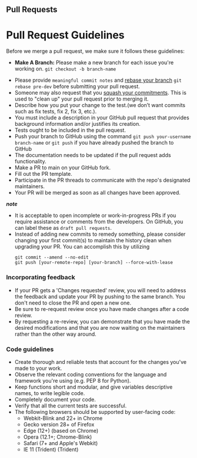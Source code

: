 ## Pull Requests

# Pull Request Guidelines

Before we merge a pull request, we make sure it follows these guidelines:
* **Make A Branch:** Please make a new branch for each issue you're working on. 
    `git checkout -b branch-name`
- Please provide `meaningful commit notes` and [rebase your branch](https://git-scm.com/book/en/v2/Git-Branching-Rebasing) `git rebase pre-dev` before submitting your pull request.
- Someone may also request that you [squash your commitments](https://gitready.com/advanced/2009/02/10/squashing-commits-with-rebase.html). This is used to "clean up" your pull request prior to merging it.
- Describe how you put your change to the test.(we don’t want commits such as fix tests, fix 2, fix 3, etc.).
- You must include a description in your GitHub pull request that provides background information and/or justifies its creation.
- Tests ought to be included in the pull request.
- Push your branch to GitHub using the command `git push your-username branch-name` or `git push` if you have already pushed the branch to GitHub
- The documentation needs to be updated if the pull request adds functionality.
- Make a PR to main on your GitHub fork.
- Fill out the PR template.
- Participate in the PR threads to communicate with the repo's designated maintainers.
- Your PR will be merged as soon as all changes have been approved.



***note***
- It is acceptable to open incomplete or work-in-progress PRs if you require assistance or comments from the developers. On GitHub, you can label these as `draft pull requests`.
- Instead of adding new commits to remedy something, please consider changing your first commit(s) to maintain the history clean when upgrading your PR. You can accomplish this by utilizing
    ```
    git commit --amend --no-edit
    git push [your-remote-repo] [your-branch] --force-with-lease
    ```


### Incorporating feedback
* If your PR gets a 'Changes requested' review, you will need to address the feedback and update your PR by pushing to the same branch. You don't need to close the PR and open a new one.
* Be sure to re-request review once you have made changes after a code review.
* By requesting a re-review, you can demonstrate that you have made the desired modifications and that you are now waiting on the maintainers rather than the other way around.



### Code guidelines
* Create thorough and reliable tests that account for the changes you've made to your work.
* Observe the relevant coding conventions for the language and framework you're using (e.g. PEP 8 for Python).
* Keep functions short and modular, and give variables descriptive names, to write legible code.
* Completely document your code.
* Verify that all the current tests are successful.
* The following browsers should be supported by user-facing code:
    * Webkit-Blink and 22+ in Chrome
    * Gecko version 28+ of Firefox
    * Edge (12+) (based on Chrome)
    * Opera (12.1+; Chrome-Blink)
    * Safari (7+ and Apple's Webkit)
    * IE 11 (Trident) (Trident) 


 


